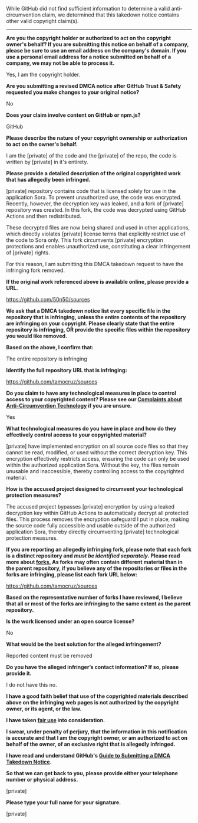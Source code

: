 While GitHub did not find sufficient information to determine a valid anti-circumvention claim, we determined that this takedown notice contains other valid copyright claim(s).

---

**Are you the copyright holder or authorized to act on the copyright owner's behalf? If you are submitting this notice on behalf of a company, please be sure to use an email address on the company's domain. If you use a personal email address for a notice submitted on behalf of a company, we may not be able to process it.**

Yes, I am the copyright holder.

**Are you submitting a revised DMCA notice after GitHub Trust & Safety requested you make changes to your original notice?**

No

**Does your claim involve content on GitHub or npm.js?**

GitHub

**Please describe the nature of your copyright ownership or authorization to act on the owner's behalf.**

I am the [private] of the code and the [private] of the repo, the code is written by [private] in it's entirety.

**Please provide a detailed description of the original copyrighted work that has allegedly been infringed.**

[private] repository contains code that is licensed solely for use in the application Sora. To prevent unauthorized use, the code was encrypted. Recently, however, the decryption key was leaked, and a fork of [private] repository was created. In this fork, the code was decrypted using GitHub Actions and then redistributed.

These decrypted files are now being shared and used in other applications, which directly violates [private] license terms that explicitly restrict use of the code to Sora only. This fork circumvents [private] encryption protections and enables unauthorized use, constituting a clear infringement of [private] rights.

For this reason, I am submitting this DMCA takedown request to have the infringing fork removed.

**If the original work referenced above is available online, please provide a URL.**

https://github.com/50n50/sources

**We ask that a DMCA takedown notice list every specific file in the repository that is infringing, unless the entire contents of the repository are infringing on your copyright. Please clearly state that the entire repository is infringing, OR provide the specific files within the repository you would like removed.**

**Based on the above, I confirm that:**

The entire repository is infringing

**Identify the full repository URL that is infringing:**

https://github.com/tamocruz/sources

**Do you claim to have any technological measures in place to control access to your copyrighted content? Please see our <a href="https://docs.github.com/articles/guide-to-submitting-a-dmca-takedown-notice#complaints-about-anti-circumvention-technology">Complaints about Anti-Circumvention Technology</a> if you are unsure.**

Yes

**What technological measures do you have in place and how do they effectively control access to your copyrighted material?**

[private] have implemented encryption on all source code files so that they cannot be read, modified, or used without the correct decryption key. This encryption effectively restricts access, ensuring the code can only be used within the authorized application Sora. Without the key, the files remain unusable and inaccessible, thereby controlling access to the copyrighted material.

**How is the accused project designed to circumvent your technological protection measures?**

The accused project bypasses [private] encryption by using a leaked decryption key within GitHub Actions to automatically decrypt all protected files. This process removes the encryption safeguard I put in place, making the source code fully accessible and usable outside of the authorized application Sora, thereby directly circumventing [private] technological protection measures.

**If you are reporting an allegedly infringing fork, please note that each fork is a distinct repository and <i>must be identified separately</i>. Please read more about <a href="https://docs.github.com/articles/dmca-takedown-policy#b-what-about-forks-or-whats-a-fork">forks.</a> As forks may often contain different material than in the parent repository, if you believe any of the repositories or files in the forks are infringing, please list each fork URL below:**

https://github.com/tamocruz/sources

**Based on the representative number of forks I have reviewed, I believe that all or most of the forks are infringing to the same extent as the parent repository.**

**Is the work licensed under an open source license?**

No

**What would be the best solution for the alleged infringement?**

Reported content must be removed

**Do you have the alleged infringer’s contact information? If so, please provide it.**

I do not have this no.

**I have a good faith belief that use of the copyrighted materials described above on the infringing web pages is not authorized by the copyright owner, or its agent, or the law.**

**I have taken <a href="https://www.lumendatabase.org/topics/22">fair use</a> into consideration.**

**I swear, under penalty of perjury, that the information in this notification is accurate and that I am the copyright owner, or am authorized to act on behalf of the owner, of an exclusive right that is allegedly infringed.**

**I have read and understand GitHub's <a href="https://docs.github.com/articles/guide-to-submitting-a-dmca-takedown-notice/">Guide to Submitting a DMCA Takedown Notice</a>.**

**So that we can get back to you, please provide either your telephone number or physical address.**

[private]

**Please type your full name for your signature.**

[private]
